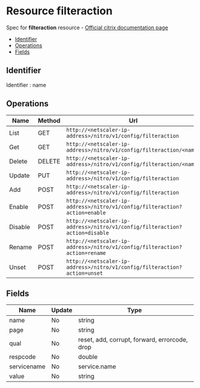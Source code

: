 # Resource filteraction

Spec for **filteraction** resource - [Official citrix documentation page](https://developer-docs.citrix.com/projects/netscaler-nitro-api/en/12.0/configuration/filter/filteraction/filteraction/)

- [Identifier](#identifier)
- [Operations](#operations)
- [Fields](#fields)

## Identifier

Identifier : name

## Operations

| Name | Method | Url |
|----|----|----|
| List | GET | `http://<netscaler-ip-address>/nitro/v1/config/filteraction` |
| Get | GET | `http://<netscaler-ip-address>/nitro/v1/config/filteraction/<name>` |
| Delete | DELETE | `http://<netscaler-ip-address>/nitro/v1/config/filteraction/<name>` |
| Update | PUT | `http://<netscaler-ip-address>/nitro/v1/config/filteraction` |
| Add | POST | `http://<netscaler-ip-address>/nitro/v1/config/filteraction` |
| Enable | POST | `http://<netscaler-ip-address>/nitro/v1/config/filteraction?action=enable` |
| Disable | POST | `http://<netscaler-ip-address>/nitro/v1/config/filteraction?action=disable` |
| Rename | POST | `http://<netscaler-ip-address>/nitro/v1/config/filteraction?action=rename` |
| Unset | POST | `http://<netscaler-ip-address>/nitro/v1/config/filteraction?action=unset` |

## Fields

| Name | Update | Type |
|----|----|----|
| name | No | string |
| page | No | string |
| qual | No | reset, add, corrupt, forward, errorcode, drop |
| respcode | No | double |
| servicename | No | service.name |
| value | No | string |

